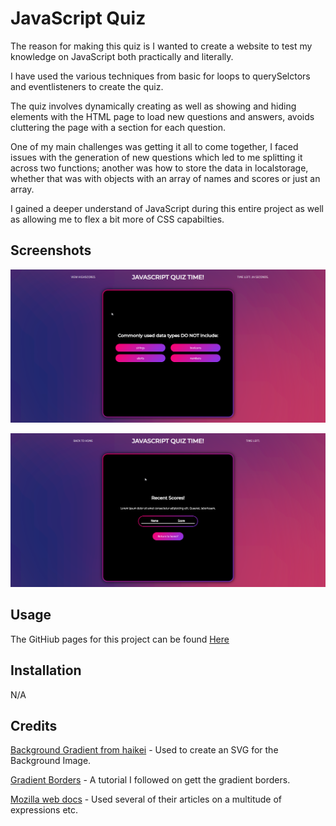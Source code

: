 # JavaScript Quiz

The reason for making this quiz is I wanted to create a website to test my knowledge on JavaScript both practically and literally. 

I have used the various techniques from basic for loops to querySelctors and eventlisteners to create the quiz.

The quiz involves dynamically creating as well as showing and hiding elements with the HTML page to load new questions and answers, avoids cluttering the page with a section for each question.

One of my main challenges was getting it all to come together, I faced issues with the generation of new questions which led to me splitting it across two functions; another was how to store the data in localstorage, whether that was with objects with an array of names and scores or just an array.

I gained a deeper understand of JavaScript during this entire project as well as allowing me to flex a bit more of CSS capabilties.

## Screenshots

![Screenshot of a question](./assets/images/screenshots/question-xshot.png)

![Screenshot of the scores table](./assets/images/screenshots/scores-xshot.png)

## Usage

The GitHiub pages for this project can be found [Here](https://jackstockwell.github.io/quiz/index.html)

## Installation

N/A

## Credits 

[Background Gradient from haikei](https://app.haikei.app/) - Used to create an SVG for the Background Image.

[Gradient Borders](https://codyhouse.co/nuggets/css-gradient-borders) - A tutorial I followed on gett the gradient borders.

[Mozilla web docs](https://developer.mozilla.org/en-US/docs/Web/JavaScript) - Used several of their articles on a multitude of expressions etc.

